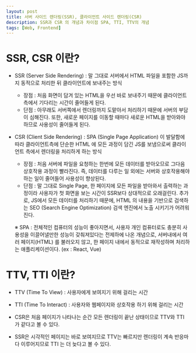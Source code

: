 ```yaml
---
layout: post
title: 서버 사이드 렌더링(SSR), 클라이언트 사이드 렌더링(CSR)
description: SSR과 CSR 의 개념과 차이점 SPA, TTI, TTV의 개념
tags: [Web, Frontend]
---
```


# SSR, CSR 이란?

* SSR (Server Side Rendering) : 말 그대로 서버에서 HTML 파일을 포함한 JS까지 동적으로 처리한 뒤 클라이언트에 보내주는 방식

    - 장점 : 처음 화면이 담겨 있는 HTML을 우선 바로 보내주기 때문에 클라이언트 측에서 기다리는 시간이 줄어들게 된다.
    - 단점 : 아무래도 서버쪽에서 렌더링까지 도맡아서 처리하기 때문에 서버의 부담이 심해진다. 또한, 새로운 페이지를 이동할 때마다 새로운 HTML을 받아와야 하므로 사용성이 줄어들게 된다.

* CSR (Client Side Rendering) : SPA (Single Page Application) 이 발달함에 따라 클라이언트측에 단순한 HTML 에 모든 과정이 담긴 JS를 보냄으로써 클라이언트 측에서 렌더링을 처리하게 하는 방식

    - 장점 : 처음 서버에 파일을 요청하는 한번에 모든 데이터를 받아오므로 그다음 상호작용 과정이 빨라진다. 즉, 데이터를 다루는 일 외에는 서버와 상호작용해야하는 일이 줄어들어 사용성이 향상된다.
    - 단점 : 말 그대로 Single Page, 한 페이지에 모든 파일을 받아와서 출력하는 과정이라 사용자가 첫 화면을 보는 시간이 SSR보다 상대적으로 오래걸린다. 추가로, JS에서 모든 데이터를 처리하기 때문에, HTML 의 내용을 기반으로 검색하는 SEO (Search Engine Optimization) 검색 엔진에서 노출 시키기가 어려워진다.

    ※ SPA : 전체적인 컴퓨터의 성능이 좋아지면서, 사용자 개인 컴퓨터로도 충분히 사용성을 이끌어낼만한 성능이 갖춰져있다는 전제하에 나온 개념으로, 서버내에서 여러 페이지(HTML) 를 불러오지 않고, 한 페이지 내에서 동적으로 재작성하며 처리하는 애플리케이션이다. (ex : React, Vue)

# TTV, TTI 이란?

- TTV (Time To View) : 사용자에게 보여지기 위해 걸리는 시간

- TTI (Time To Interact) : 사용자와 웹페이지와 상호작용 하기 위해 걸리는 시간

- CSR은 처음 페이지가 나타나는 순간 모든 렌더링이 끝난 상태이므로 TTV와 TTI 가 같다고 볼 수 있다.
- SSR은 시각적인 페이지는 바로 보여지므로 TTV는 빠르지만 렌더링이 계속 반응마다 이루어지므로 TTI 는 더 늦다고 볼 수 있다.